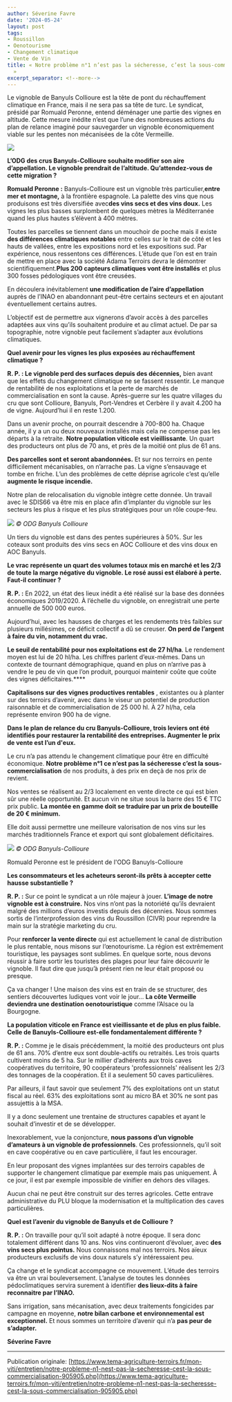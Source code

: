 ```yaml
---
author: Séverine Favre
date: '2024-05-24'
layout: post
tags:
- Roussillon
- Oenotourisme
- Changement climatique
- Vente de Vin
title: « Notre problème n°1 n’est pas la sécheresse, c’est la sous-commercialisation
  »
excerpt_separator: <!--more-->
---
```


Le vignoble de Banyuls Collioure est la tête de pont du réchauffement climatique en France, mais il ne sera pas sa tête de turc. Le syndicat, présidé par Romuald Peronne, entend déménager une partie des vignes en altitude. Cette mesure inédite n’est que l’une des nombreuses actions du plan de relance imaginé pour sauvegarder un vignoble économiquement viable sur les pentes non mécanisées de la côte Vermeille.

![](/assets/0cb358f4994fc970ca35675175677062.jpg)
<!--more-->




**L’ODG des crus Banyuls-Collioure souhaite modifier son aire d’appellation. Le vignoble prendrait de l’altitude. Qu’attendez-vous de cette migration ?**

**Romuald Peronne :** Banyuls-Collioure est un vignoble très particulier,**entre mer et montagne,** à la frontière espagnole. La palette des vins que nous produisons est très diversifiée avec**des vins secs et des vins doux.** Les vignes les plus basses surplombent de quelques mètres la Méditerranée quand les plus hautes s’élèvent à 400 mètres.

Toutes les parcelles se tiennent dans un mouchoir de poche mais il existe **des différences climatiques notables** entre celles sur le trait de côté et les hauts de vallées, entre les expositions nord et les expositions sud. Par expérience, nous ressentons ces différences. L’étude que l’on est en train de mettre en place avec la société Adama Terroirs devra le démontrer scientifiquement.**Plus 200 capteurs climatiques vont être installés** et plus 300 fosses pédologiques vont être creusées.

En découlera inévitablement **une modification de l’aire d’appellation** auprès de l’INAO en abandonnant peut-être certains secteurs et en ajoutant éventuellement certains autres.

L’objectif est de permettre aux vignerons d’avoir accès à des parcelles adaptées aux vins qu’ils souhaitent produire et au climat actuel. De par sa topographie, notre vignoble peut facilement s’adapter aux évolutions climatiques.

**Quel avenir pour les vignes les plus exposées au réchauffement climatique ?**

**R. P. : Le vignoble perd des surfaces depuis des décennies,** bien avant que les effets du changement climatique ne se fassent ressentir. Le manque de rentabilité de nos exploitations et la perte de marchés de commercialisation en sont la cause. Après-guerre sur les quatre villages du cru que sont Collioure, Banyuls, Port-Vendres et Cerbère il y avait 4.200 ha de vigne. Aujourd’hui il en reste 1.200.

Dans un avenir proche, on pourrait descendre à 700-800 ha. Chaque année, il y a un ou deux nouveaux installés mais cela ne compense pas les départs à la retraite. **Notre population viticole est vieillissante**. Un quart des producteurs ont plus de 70 ans, et près de la moitié ont plus de 61 ans.

**Des parcelles sont et seront abandonnées.** Et sur nos terroirs en pente difficilement mécanisables, on n’arrache pas. La vigne s’ensauvage et tombe en friche. L’un des problèmes de cette déprise agricole c’est qu’elle **augmente le risque incendie.**

Notre plan de relocalisation du vignoble intègre cette donnée. Un travail avec le SDIS66 va être mis en place afin d’implanter du vignoble sur les secteurs les plus à risque et les plus stratégiques pour un rôle coupe-feu.

![](/assets/93216e381436b495fe825eb27dadd583.jpg)
_© ODG Banyuls Collioure_

Un tiers du vignoble est dans des pentes supérieures à 50%. Sur les coteaux sont produits des vins secs en AOC Collioure et des vins doux en AOC Banyuls. 


**Le vrac représente un quart des volumes totaux mis en marché et les 2/3 de toute la marge négative du vignoble. Le rosé aussi est élaboré à perte. Faut-il continuer ?**

**R. P. :** En 2022, un état des lieux inédit a été réalisé sur la base des données économiques 2019/2020. À l’échelle du vignoble, on enregistrait une perte annuelle de 500 000 euros.

Aujourd’hui, avec les hausses de charges et les rendements très faibles sur plusieurs millésimes, ce déficit collectif a dû se creuser. **On perd de l’argent à faire du vin, notamment du vrac.**

**Le seuil de rentabilité pour nos exploitations est de 27 hl/ha**. Le rendement moyen est lui de 20 hl/ha. Les chiffres parlent d’eux-mêmes. Dans un contexte de tournant démographique, quand en plus on n’arrive pas à vendre le peu de vin que l’on produit, pourquoi maintenir coûte que coûte des vignes déficitaires.****

**Capitalisons sur des vignes productives rentables** , existantes ou à planter sur des terroirs d’avenir, avec dans le viseur un potentiel de production raisonnable et de commercialisation de 25 000 hl. À 27 hl/ha, cela représente environ 900 ha de vigne.

**Dans le plan de relance du cru Banyuls-Collioure, trois leviers ont été identifiés pour restaurer la rentabilité des entreprises. Augmenter le prix de vente est l’un d'eux.**

Le cru n’a pas attendu le changement climatique pour être en difficulté économique. **Notre problème n°1 ce n’est pas la sécheresse c’est la sous-commercialisation** de nos produits, à des prix en deçà de nos prix de revient.

Nos ventes se réalisent au 2/3 localement en vente directe ce qui est bien sûr une réelle opportunité. Et aucun vin ne situe sous la barre des 15 € TTC prix public. **La montée en gamme doit se traduire par un prix de bouteille de 20 € minimum.**

Elle doit aussi permettre une meilleure valorisation de nos vins sur les marchés traditionnels France et export qui sont globalement déficitaires.

![](/assets/f11fe66d692f00a012156d62d6295fe7.jpg)
_© ODG Banyuls-Collioure_

Romuald Peronne est le président de l'ODG Banuyls-Collioure 


**Les consommateurs et les acheteurs seront-ils prêts à accepter cette hausse substantielle ?**

**R. P. :** Sur ce point le syndicat a un rôle majeur à jouer. **L’image de notre vignoble est à construire.** Nos vins n’ont pas la notoriété qu’ils devraient malgré des millions d’euros investis depuis des décennies. Nous sommes sortis de l’interprofession des vins du Roussillon (CIVR) pour reprendre la main sur la stratégie marketing du cru.

Pour **renforcer la vente directe** qui est actuellement le canal de distribution le plus rentable, nous misons sur l’œnotourisme. La région est extrêmement touristique, les paysages sont sublimes. En quelque sorte, nous devons réussir à faire sortir les touristes des plages pour leur faire découvrir le vignoble. Il faut dire que jusqu’à présent rien ne leur était proposé ou presque.

Ça va changer ! Une maison des vins est en train de se structurer, des sentiers découvertes ludiques vont voir le jour... **La côte Vermeille deviendra une destination oenotouristique** comme l’Alsace ou la Bourgogne.

**La population viticole en France est vieillissante et de plus en plus faible. Celle de Banuyls-Collioure est-elle fondamentalement différente ?**

**R. P. :** Comme je le disais précédemment, la moitié des producteurs ont plus de 61 ans. 70% d’entre eux sont double-actifs ou retraités. Les trois quarts cultivent moins de 5 ha. Sur le millier d’adhérents aux trois caves coopératives du territoire, 90 coopérateurs 'professionnels' réalisent les 2/3 des tonnages de la coopération. Et il a seulement 50 caves particulières.

Par ailleurs, il faut savoir que seulement 7% des exploitations ont un statut fiscal au réel. 63% des exploitations sont au micro BA et 30% ne sont pas assujettis à la MSA.

Il y a donc seulement une trentaine de structures capables et ayant le souhait d’investir et de se développer.

Inexorablement, vue la conjoncture, **nous passons d’un vignoble d’amateurs à un vignoble de professionnels**. Ces professionnels, qu’il soit en cave coopérative ou en cave particulière, il faut les encourager.

En leur proposant des vignes implantées sur des terroirs capables de supporter le changement climatique par exemple mais pas uniquement. À ce jour, il est par exemple impossible de vinifier en dehors des villages.

Aucun chai ne peut être construit sur des terres agricoles. Cette entrave administrative du PLU bloque la modernisation et la multiplication des caves particulières.

**Quel est l’avenir du vignoble de Banyuls et de Collioure ?**

**R. P. :** On travaille pour qu’il soit adapté à notre époque. Il sera donc totalement différent dans 10 ans. Nos vins continueront d’évoluer, avec **des vins secs plus pointus.** Nous connaissons mal nos terroirs. Nos aïeux producteurs exclusifs de vins doux naturels s’y intéressaient peu.

Ça change et le syndicat accompagne ce mouvement. L’étude des terroirs va être un vrai bouleversement. L’analyse de toutes les données pédoclimatiques servira surement à identifier **des lieux-dits à faire reconnaitre par l’INAO.**

Sans irrigation, sans mécanisation, avec deux traitements fongicides par campagne en moyenne, **notre bilan carbone et environnemental est exceptionnel.** Et nous sommes un territoire d’avenir qui n’a **pas peur de s’adapter.**

**Séverine Favre**


---

Publication originale: [https://www.tema-agriculture-terroirs.fr/mon-viti/entretien/notre-probleme-n1-nest-pas-la-secheresse-cest-la-sous-commercialisation-905905.php](https://www.tema-agriculture-terroirs.fr/mon-viti/entretien/notre-probleme-n1-nest-pas-la-secheresse-cest-la-sous-commercialisation-905905.php)
